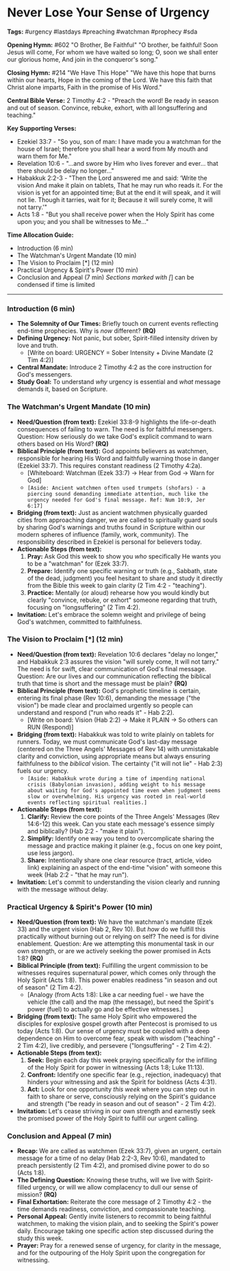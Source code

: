 # Never Lose Your Sense of Urgency

**Tags:** #urgency #lastdays #preaching #watchman #prophecy #sda

**Opening Hymn:** #602 "O Brother, Be Faithful"
"O brother, be faithful! Soon Jesus will come, For whom we have waited so long; O, soon we shall enter our glorious home, And join in the conqueror's song."

**Closing Hymn:** #214 "We Have This Hope"
"We have this hope that burns within our hearts, Hope in the coming of the Lord. We have this faith that Christ alone imparts, Faith in the promise of His Word."

**Central Bible Verse:** 2 Timothy 4:2 - "Preach the word! Be ready in season and out of season. Convince, rebuke, exhort, with all longsuffering and teaching."

**Key Supporting Verses:**
*   Ezekiel 33:7 - "So you, son of man: I have made you a watchman for the house of Israel; therefore you shall hear a word from My mouth and warn them for Me."
*   Revelation 10:6 - "...and swore by Him who lives forever and ever... that there should be delay no longer..."
*   Habakkuk 2:2-3 - "Then the Lord answered me and said: ‘Write the vision And make it plain on tablets, That he may run who reads it. For the vision is yet for an appointed time; But at the end it will speak, and it will not lie. Though it tarries, wait for it; Because it will surely come, It will not tarry.'"
*   Acts 1:8 - "But you shall receive power when the Holy Spirit has come upon you; and you shall be witnesses to Me..."

**Time Allocation Guide:**
- Introduction (6 min)
- The Watchman's Urgent Mandate (10 min)
- The Vision to Proclaim [*] (12 min)
- Practical Urgency & Spirit's Power (10 min)
- Conclusion and Appeal (7 min)
*Sections marked with [*] can be condensed if time is limited

---

### Introduction (6 min)

-   **The Solemnity of Our Times:** Briefly touch on current events reflecting end-time prophecies. Why is *now* different? **(RQ)**
-   **Defining Urgency:** Not panic, but sober, Spirit-filled intensity driven by love and truth.
    -   [Write on board: URGENCY = Sober Intensity + Divine Mandate (2 Tim 4:2)]
-   **Central Mandate:** Introduce 2 Timothy 4:2 as the core instruction for God's messengers.
-   **Study Goal:** To understand *why* urgency is essential and *what* message demands it, based on Scripture.

### The Watchman's Urgent Mandate (10 min)

-   **Need/Question (from text):** Ezekiel 33:8-9 highlights the life-or-death consequences of failing to warn. The need is for faithful messengers. Question: How seriously do we take God's explicit command to warn others based on His Word? **(RQ)**
-   **Biblical Principle (from text):** God appoints believers as watchmen, responsible for hearing His Word and faithfully warning those in danger (Ezekiel 33:7). This requires constant readiness (2 Timothy 4:2a).
    -   [Whiteboard: Watchman (Ezek 33:7) -> Hear from God -> Warn for God]
    -   `[Aside: Ancient watchmen often used trumpets (shofars) - a piercing sound demanding immediate attention, much like the urgency needed for God's final message. Ref: Num 10:9, Jer 6:17]`
-   **Bridging (from text):** Just as ancient watchmen physically guarded cities from approaching danger, we are called to spiritually guard souls by sharing God's warnings and truths found in Scripture within our modern spheres of influence (family, work, community). The responsibility described in Ezekiel is personal for believers today.
-   **Actionable Steps (from text):**
    1.  **Pray:** Ask God this week to show you *who* specifically He wants you to be a "watchman" for (Ezek 33:7).
    2.  **Prepare:** Identify one specific warning or truth (e.g., Sabbath, state of the dead, judgment) you feel hesitant to share and study it directly from the Bible this week to gain clarity (2 Tim 4:2 - "teaching").
    3.  **Practice:** Mentally (or aloud) rehearse how you would kindly but clearly "convince, rebuke, or exhort" someone regarding that truth, focusing on "longsuffering" (2 Tim 4:2).
-   **Invitation:** Let's embrace the solemn weight and privilege of being God's watchmen, committed to faithfulness.

### The Vision to Proclaim [*] (12 min)

-   **Need/Question (from text):** Revelation 10:6 declares "delay no longer," and Habakkuk 2:3 assures the vision "will surely come, It will not tarry." The need is for swift, clear communication of God's final message. Question: Are our lives and our communication reflecting the biblical truth that time is short and the message must be plain? **(RQ)**
-   **Biblical Principle (from text):** God's prophetic timeline is certain, entering its final phase (Rev 10:6), demanding the message ("the vision") be made clear and proclaimed urgently so people can understand and respond ("run who reads it" - Hab 2:2).
    -   [Write on board: Vision (Hab 2:2) -> Make it PLAIN -> So others can RUN (Respond)]
-   **Bridging (from text):** Habakkuk was told to write plainly on tablets for runners. Today, we must communicate God's last-day message (centered on the Three Angels' Messages of Rev 14) with unmistakable clarity and conviction, using appropriate means but always ensuring faithfulness to the *biblical* vision. The certainty ("it will not lie" - Hab 2:3) fuels our urgency.
    -   `[Aside: Habakkuk wrote during a time of impending national crisis (Babylonian invasion), adding weight to his message about waiting for God's appointed time even when judgment seems slow or overwhelming. His urgency was rooted in real-world events reflecting spiritual realities.]`
-   **Actionable Steps (from text):**
    1.  **Clarify:** Review the core points of the Three Angels' Messages (Rev 14:6-12) this week. Can you state each message's essence simply and biblically? (Hab 2:2 - "make it plain").
    2.  **Simplify:** Identify one way you tend to overcomplicate sharing the message and practice making it plainer (e.g., focus on one key point, use less jargon).
    3.  **Share:** Intentionally share one clear resource (tract, article, video link) explaining an aspect of the end-time "vision" with someone this week (Hab 2:2 - "that he may run").
-   **Invitation:** Let's commit to understanding the vision clearly and running with the message without delay.

### Practical Urgency & Spirit's Power (10 min)

-   **Need/Question (from text):** We have the watchman's mandate (Ezek 33) and the urgent vision (Hab 2, Rev 10). But *how* do we fulfill this practically without burning out or relying on self? The need is for divine enablement. Question: Are we attempting this monumental task in our own strength, or are we actively seeking the power promised in Acts 1:8? **(RQ)**
-   **Biblical Principle (from text):** Fulfilling the urgent commission to be witnesses requires supernatural power, which comes only through the Holy Spirit (Acts 1:8). This power enables readiness "in season and out of season" (2 Tim 4:2).
    -   [Analogy (from Acts 1:8): Like a car needing fuel - we have the vehicle (the call) and the map (the message), but need the Spirit's power (fuel) to actually go and be effective witnesses.]
-   **Bridging (from text):** The same Holy Spirit who empowered the disciples for explosive gospel growth after Pentecost is promised to us today (Acts 1:8). Our sense of urgency must be coupled with a deep dependence on Him to overcome fear, speak with wisdom ("teaching" - 2 Tim 4:2), live credibly, and persevere ("longsuffering" - 2 Tim 4:2).
-   **Actionable Steps (from text):**
    1.  **Seek:** Begin each day this week praying specifically for the infilling of the Holy Spirit for power in witnessing (Acts 1:8; Luke 11:13).
    2.  **Confront:** Identify one specific fear (e.g., rejection, inadequacy) that hinders your witnessing and ask the Spirit for boldness (Acts 4:31).
    3.  **Act:** Look for one opportunity *this week* where you can step out in faith to share or serve, consciously relying on the Spirit's guidance and strength ("be ready in season and out of season" - 2 Tim 4:2).
-   **Invitation:** Let's cease striving in our own strength and earnestly seek the promised power of the Holy Spirit to fulfill our urgent calling.

### Conclusion and Appeal (7 min)

-   **Recap:** We are called as watchmen (Ezek 33:7), given an urgent, certain message for a time of no delay (Hab 2:2-3, Rev 10:6), mandated to preach persistently (2 Tim 4:2), and promised divine power to do so (Acts 1:8).
-   **The Defining Question:** Knowing these truths, will we live with Spirit-filled urgency, or will we allow complacency to dull our sense of mission? **(RQ)**
-   **Final Exhortation:** Reiterate the core message of 2 Timothy 4:2 - the time demands readiness, conviction, and compassionate teaching.
-   **Personal Appeal:** Gently invite listeners to recommit to being faithful watchmen, to making the vision plain, and to seeking the Spirit's power daily. Encourage taking one specific action step discussed during the study this week.
-   **Prayer:** Pray for a renewed sense of urgency, for clarity in the message, and for the outpouring of the Holy Spirit upon the congregation for witnessing.